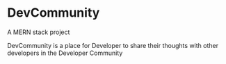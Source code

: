 # DevCommunity
A MERN stack project

 DevCommunity is a place  for Developer to share their thoughts with other developers in the Developer Community

